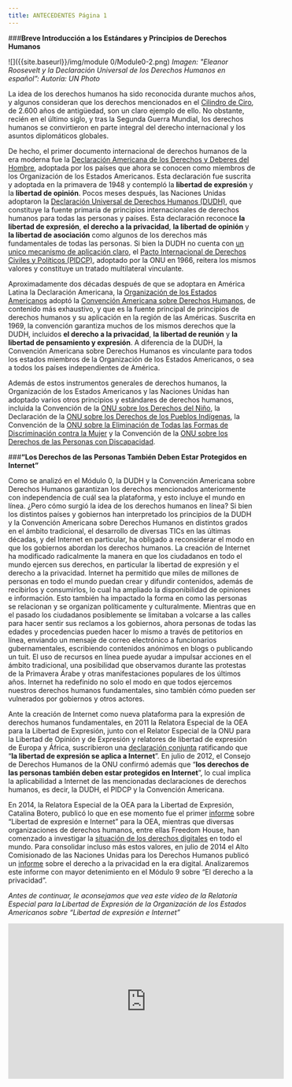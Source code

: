 ```yaml
---
title: ANTECEDENTES Página 1
---
```


###**Breve Introducción a los Estándares y Principios de Derechos Humanos**

![]({{site.baseurl}}/img/module 0/Module0-2.png)
*Imagen: "Eleanor Roosevelt y la Declaración Universal de los Derechos Humanos en español”: Autoría: UN Photo*

La idea de los derechos humanos ha sido reconocida durante muchos años, y algunos consideran que los derechos mencionados en el <a href="https://es.wikipedia.org/wiki/Cilindro_de_Ciro" target="_blank">Cilindro de Ciro</a>, de 2.600 años de antigüedad, son un claro ejemplo de ello. No obstante, recién en el último siglo, y tras la Segunda Guerra Mundial, los derechos humanos se convirtieron en parte integral del derecho internacional y los asuntos diplomáticos globales.
 
De hecho, el primer documento internacional de derechos humanos de la era moderna fue la  <a href="http://www.oas.org/es/cidh/mandato/Basicos/declaracion.asp" target="_blank">Declaración Americana de los Derechos y Deberes del Hombre</a>, adoptada por los países que ahora se conocen como miembros de los Organización de los Estados Americanos. Esta declaración fue suscrita y adoptada en la primavera de 1948 y contempló la **libertad de expresión** y la **libertad de opinión**. Pocos meses después, las Naciones Unidas adoptaron la  <a href="http://www.refworld.org/cgi-bin/texis/vtx/rwmain/opendocpdf.pdf?reldoc=y&docid=47a080e32" target="_blank">Declaración Universal de Derechos Humanos (DUDH)</a>, que constituye la fuente primaria de principios internacionales de derechos humanos para todas las personas y países. Esta declaración reconoce **la libertad de expresión**, **el derecho a la privacidad**, **la libertad de opinión** y **la libertad de asociación** como algunos de los derechos más fundamentales de todas las personas. Si bien la DUDH no cuenta con <a href="http://www.un.org/spanish/hr/50/dpi1937c.htm" target="_blank">un unico mecanismo de aplicación claro</a>, el <a href="http://www.ohchr.org/SP/ProfessionalInterest/Pages/CCPR.aspx" target="_blank">Pacto Internacional de Derechos Civiles y Políticos (PIDCP)</a>, adoptado por la ONU en 1966, reitera los mismos valores y constituye un tratado multilateral vinculante.
 
Aproximadamente dos décadas después de que se adoptara en América Latina la Declaración Americana, la <a href="http://www.oas.org/es/" target="_blank">Organización de los Estados Americanos</a> adoptó la <a href="http://www.oas.org/dil/esp/tratados_b-32_convencion_americana_sobre_derechos_humanos.htm" target="_blank">Convención Americana sobre Derechos Humanos</a>, de contenido más exhaustivo, y que es la fuente principal de principios de derechos humanos y su aplicación en la región de las Américas. Suscrita en 1969, la convención garantiza muchos de los mismos derechos que la DUDH, incluidos **el derecho a la privacidad**, **la libertad de reunión** y **la libertad de pensamiento y expresión**. A diferencia de la DUDH, la Convención Americana sobre Derechos Humanos es vinculante para todos los estados miembros de la Organización de los Estados Americanos, o sea  a todos los países independientes de América.
 
Además de estos instrumentos generales de derechos humanos, la Organización de los Estados Americanos y las Naciones Unidas han adoptado varios otros principios y estándares de derechos humanos, incluida la Convención de la <a href="http://www.un.org/es/rights/overview/conventions.shtml" target="_blank">ONU sobre los Derechos del Niño</a>, la Declaración de la <a href="http://www.un.org/esa/socdev/unpfii/documents/DRIPS_es.pdf" target="_blank">ONU sobre los Derechos de los Pueblos Indígenas</a>, la Convención de la <a href="http://www.un.org/es/rights/overview/conventions.shtml" target="_blank">ONU sobre la Eliminación de Todas las Formas de Discriminación contra la Mujer</a> y la Convención de la <a href="http://www.un.org/esa/socdev/enable/documents/tccconvs.pdf" target="_blank">ONU sobre los Derechos de las Personas con Discapacidad</a>.

###**“Los Derechos de las Personas También Deben Estar Protegidos en Internet”**
 
Como se analizó en el Módulo 0, la DUDH y la Convención Americana sobre Derechos Humanos garantizan los derechos mencionados anteriormente con independencia de cuál sea la plataforma, y esto incluye el mundo en línea. ¿Pero cómo surgió la idea de los derechos humanos en línea? Si bien los distintos países y gobiernos han interpretado los principios de la DUDH y la Convención Americana sobre Derechos Humanos en distintos grados en el ámbito tradicional, el desarrollo de diversas TICs en las últimas décadas, y del Internet en particular, ha obligado a reconsiderar el modo en que los gobiernos abordan los derechos humanos. La creación de Internet ha modificado radicalmente la manera en que los ciudadanos en todo el mundo ejercen sus derechos, en particular la libertad de expresión y el derecho a la privacidad. Internet ha permitido que miles de millones de personas en todo el mundo puedan crear y difundir contenidos, además de recibirlos y consumirlos, lo cual ha ampliado la disponibilidad de opiniones e información. Esto también ha impactado la forma en como las personas se relacionan y se organizan políticamente y culturalmente. Mientras que en el pasado los ciudadanos posiblemente se limitaban a volcarse a las calles para hacer sentir sus reclamos a los gobiernos, ahora personas de todas las edades y procedencias pueden hacer lo mismo a través de petitorios en línea, enviando un mensaje de correo electrónico a funcionarios gubernamentales, escribiendo contenidos anónimos en blogs o publicando un tuit. El uso de recursos en línea puede ayudar a impulsar acciones en el ámbito tradicional, una posibilidad que observamos durante las protestas de la Primavera Árabe y otras manifestaciones populares de los últimos años. Internet ha redefinido no solo el modo en que todos ejercemos nuestros derechos humanos fundamentales, sino también cómo pueden ser vulnerados por gobiernos y otros actores.
 
Ante la creación de Internet como nueva plataforma para la expresión de derechos humanos fundamentales, en 2011 la Relatora Especial de la OEA para la Libertad de Expresión, junto con el Relator Especial de la ONU para la Libertad de Opinión y de Expresión y relatores de libertad de expresión de Europa y África, suscribieron una <a href="http://www.oas.org/es/cidh/expresion/showarticle.asp?artID=848&lID=2" target="_blank">declaración conjunta</a> ratificando que “**la libertad de expresión se aplica a Internet**”. En julio de 2012, el Consejo de Derechos Humanos de la ONU confirmó además que “**los derechos de las personas también deben estar protegidos en Internet**”, lo cual implica la aplicabilidad a Internet de las mencionadas declaraciones de derechos humanos, es decir, la DUDH, el PIDCP y la Convención Americana. 

En 2014, la Relatora Especial de la OEA para la Libertad de Expresión, Catalina Botero, publicó lo que en ese momento fue el primer <a href="http://www.oas.org/es/cidh/expresion/docs/informes/2014_04_08_Internet_WEB.pdf" target="_blank">informe</a> sobre “Libertad de expresión e Internet” para la OEA, mientras que diversas organizaciones de derechos humanos, entre ellas Freedom House, han comenzado a investigar la <a href="https://freedomhouse.org/report-types/freedom-net#/h" target="_blank">situación de los derechos digitales</a> en todo el mundo. Para consolidar incluso más estos valores, en julio de 2014 el Alto Comisionado de las Naciones Unidas para los Derechos Humanos publicó un <a href="http://www.ohchr.org/EN/HRBodies/HRC/RegularSessions/Session27/Documents/A-HRC-27-37_sp.doc" target="_blank">informe</a> sobre el derecho a la privacidad en la era digital. Analizaremos este informe con mayor detenimiento en el Módulo 9 sobre “El derecho a la privacidad”.

*Antes de continuar, le aconsejamos que vea este video de la Relatoría Especial para la Libertad de Expresión de la Organización de los Estados Americanos sobre “Libertad de expresión e Internet”*
<iframe width="560" height="315" src="https://www.youtube.com/embed/YaTvcMCrcNg" frameborder="0" allowfullscreen></iframe>
